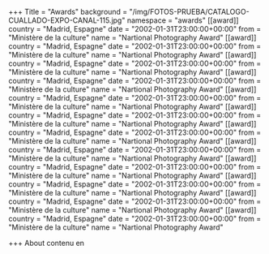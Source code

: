 +++
Title = "Awards"
background = "/img/FOTOS-PRUEBA/CATALOGO-CUALLADO-EXPO-CANAL-115.jpg"
namespace = "awards"
[[award]]
country = "Madrid, Espagne"
date = "2002-01-31T23:00:00+00:00"
from = "Ministère de la culture"
name = "Nartional Photography Award"
[[award]]
country = "Madrid, Espagne"
date = "2002-01-31T23:00:00+00:00"
from = "Ministère de la culture"
name = "Nartional Photography Award"
[[award]]
country = "Madrid, Espagne"
date = "2002-01-31T23:00:00+00:00"
from = "Ministère de la culture"
name = "Nartional Photography Award"
[[award]]
country = "Madrid, Espagne"
date = "2002-01-31T23:00:00+00:00"
from = "Ministère de la culture"
name = "Nartional Photography Award"
[[award]]
country = "Madrid, Espagne"
date = "2002-01-31T23:00:00+00:00"
from = "Ministère de la culture"
name = "Nartional Photography Award"
[[award]]
country = "Madrid, Espagne"
date = "2002-01-31T23:00:00+00:00"
from = "Ministère de la culture"
name = "Nartional Photography Award"
[[award]]
country = "Madrid, Espagne"
date = "2002-01-31T23:00:00+00:00"
from = "Ministère de la culture"
name = "Nartional Photography Award"
[[award]]
country = "Madrid, Espagne"
date = "2002-01-31T23:00:00+00:00"
from = "Ministère de la culture"
name = "Nartional Photography Award"
[[award]]
country = "Madrid, Espagne"
date = "2002-01-31T23:00:00+00:00"
from = "Ministère de la culture"
name = "Nartional Photography Award"
[[award]]
country = "Madrid, Espagne"
date = "2002-01-31T23:00:00+00:00"
from = "Ministère de la culture"
name = "Nartional Photography Award"
[[award]]
country = "Madrid, Espagne"
date = "2002-01-31T23:00:00+00:00"
from = "Ministère de la culture"
name = "Nartional Photography Award"
[[award]]
country = "Madrid, Espagne"
date = "2002-01-31T23:00:00+00:00"
from = "Ministère de la culture"
name = "Nartional Photography Award"

+++
About contenu en